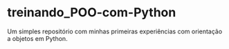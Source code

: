 # treinando_POO-com-Python
Um simples repositório com minhas primeiras experiências com orientação a objetos em Python.
